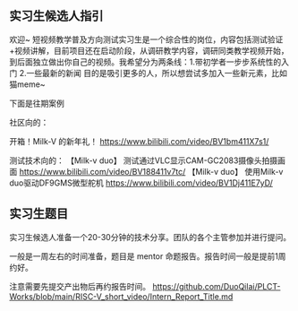 ## 实习生候选人指引

欢迎~
短视频教学普及方向测试实习生是一个综合性的岗位，内容包括测试验证+视频讲解，目前项目还在启动阶段，从调研教学内容，调研同类教学视频开始，到后面独立做出你自己的视频。我希望分为两条线：1.带初学者一步步系统性的入门 2.一些最新的新闻
目的是吸引更多的人，所以想尝试多加入一些新元素，比如猫meme~

下面是往期案例

社区向的：

开箱！Milk-V 的新年礼！
https://www.bilibili.com/video/BV1bm411X7s1/

测试技术向的：
【Milk-v duo】 测试通过VLC显示CAM-GC2083摄像头拍摄画面
https://www.bilibili.com/video/BV188411v7tc/
【Milk-v duo】 使用Milk-v duo驱动DF9GMS微型舵机
https://www.bilibili.com/video/BV1Dj411E7yD/

## 实习生题目

实习生候选人准备一个20-30分钟的技术分享。团队的各个主管参加并进行提问。

一般是一周左右的时间准备，题目是 mentor 命题报告。报告时间一般是提前1周约好。

注意需要先提交产出物后再约报告时间。
https://github.com/DuoQilai/PLCT-Works/blob/main/RISC-V_short_video/Intern_Report_Title.md